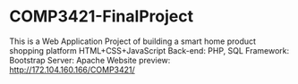 # COMP3421-FinalProject
This is a Web Application Project of building a smart home product shopping platform 
HTML+CSS+JavaScript
Back-end: PHP, SQL
Framework: Bootstrap 
Server: Apache 
Website preview: http://172.104.160.166/COMP3421/

